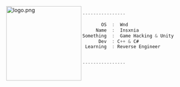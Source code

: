 <img align="left" src="[https://cdn.discordapp.com/attachments/1057383657733632182/1416537406567481374/caption-3.gif?ex=68d50c83&is=68d3bb03&hm=aee28aa13d22342b922776ea06cc5cb117498a2f5bd65124665d85daf7c8fdbf&" alt="logo.png" width="200" /> 

```csharp
----------------

       OS  :  Wnd
     Name  :  Insxnia
Something  :  Game Hacking & Unity
      Dev  : C++ & C# 
 Learning  : Reverse Engineer

    
----------------
```

